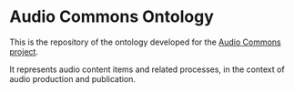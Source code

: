 # Audio Commons Ontology
This is the repository of the ontology developed for the [Audio Commons project](http://www.audiocommons.org/).

It represents audio content items and related processes, in the context of audio
production and publication.
